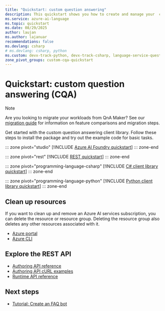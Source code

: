 ```yaml
---
title: "Quickstart: custom question answering"
description: This quickstart shows you how to create and manage your  custom question answering projects.
ms.service: azure-ai-language
ms.topic: quickstart
ms.date: 08/29/2025
author: laujan
ms.author: lajanuar
recommendations: false
ms.devlang: csharp
# ms.devlang: csharp, python
ms.custom: devx-track-python, devx-track-csharp, language-service-question-answering, mode-api, devx-track-dotnet
zone_pivot_groups: custom-cqa-quickstart
---
```


# Quickstart: custom question answering (CQA)

> [!NOTE]
> Are you looking to migrate your workloads from QnA Maker? See our [migration guide](../how-to/migrate-qnamaker-to-question-answering.md) for information on feature comparisons and migration steps.

Get started with the custom question answering client library. Follow these steps to install the package and try out the example code for basic tasks.

::: zone pivot="studio"
[!INCLUDE [Azure AI Foundry quickstart](../includes/azure-ai-foundry.md)]
::: zone-end

::: zone pivot="rest"
[!INCLUDE [REST quickstart](../includes/rest.md)]
::: zone-end

::: zone pivot="programming-language-csharp"
[!INCLUDE [C# client library quickstart](../includes/sdk-csharp.md)]
::: zone-end

::: zone pivot="programming-language-python"
[!INCLUDE [Python client library quickstart](../includes/sdk-python.md)]
::: zone-end

## Clean up resources

If you want to clean up and remove an Azure AI services subscription, you can delete the resource or resource group. Deleting the resource group also deletes any other resources associated with it.

* [Azure portal](../../../multi-service-resource.md?pivots=azportal#clean-up-resources)
* [Azure CLI](../../../multi-service-resource.md?pivots=azcli#clean-up-resources)



## Explore the REST API

* [Authoring API reference](/rest/api/questionanswering/question-answering-projects)
* [Authoring API cURL examples](../how-to/authoring.md)
* [Runtime API reference](/rest/api/questionanswering/question-answering)

## Next steps

* [Tutorial: Create an FAQ bot](../tutorials/bot-service.md)
